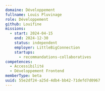 ```yaml
---
domaine: Développement
fullname: Louis Pluvinage
role: Développement
github: Louifine
missions:
  - start: 2024-04-15
    end: 2024-12-30
    status: independent
    employer: LittleBigConnection
    startups:
      - recommandations-collaboratives
competences:
  - Accessibilité
  - Développement Frontend
memberType: beta
uuid: 55e2df24-a25d-4db4-bb42-71defd7d0967
---
```

